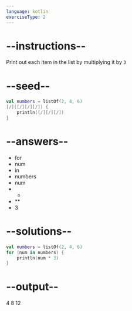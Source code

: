 ```yaml
---
language: kotlin
exerciseType: 2
---
```


# --instructions--

Print out each item in the list by multiplying it by `3`

# --seed--

```kotlin
val numbers = listOf(2, 4, 6)
[/]([/][/][/]) {
    println([/][/][/])
}
```

# --answers--

- for 
- num
-  in 
- numbers
- num
-  * 
-  ** 
- 3

# --solutions--

```kotlin
val numbers = listOf(2, 4, 6)
for (num in numbers) {
    println(num * 3)
}
```

# --output--

4
8
12
